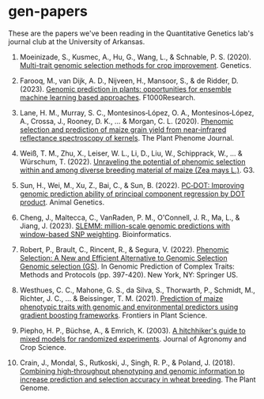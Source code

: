 # gen-papers

These are the papers we've been reading in the Quantitative Genetics lab's journal club at the University of Arkansas.

1. Moeinizade, S., Kusmec, A., Hu, G., Wang, L., & Schnable, P. S. (2020). [Multi-trait genomic selection methods for crop improvement](https://academic.oup.com/genetics/article/215/4/931/6065544). Genetics.

2. Farooq, M., van Dijk, A. D., Nijveen, H., Mansoor, S., & de Ridder, D. (2023). [Genomic prediction in plants: opportunities for ensemble machine learning based approaches](https://f1000research.com/articles/11-802). F1000Research.

3. Lane, H. M., Murray, S. C., Montesinos‑López, O. A., Montesinos‑López, A., Crossa, J., Rooney, D. K., ... & Morgan, C. L. (2020). [Phenomic selection and prediction of maize grain yield from near‐infrared reflectance spectroscopy of kernels](https://acsess.onlinelibrary.wiley.com/doi/10.1002/ppj2.20002). The Plant Phenome Journal.

4. Weiß, T. M., Zhu, X., Leiser, W. L., Li, D., Liu, W., Schipprack, W., ... & Würschum, T. (2022). [Unraveling the potential of phenomic selection within and among diverse breeding material of maize (Zea mays L.)](https://academic.oup.com/g3journal/article/12/3/jkab445/6509517). G3.

5. Sun, H., Wei, M., Xu, Z., Bai, C., & Sun, B. (2022). [PC‐DOT: Improving genomic prediction ability of principal component regression by DOT product](https://onlinelibrary.wiley.com/doi/10.1111/age.13255). Animal Genetics.

6. Cheng, J., Maltecca, C., VanRaden, P. M., O'Connell, J. R., Ma, L., & Jiang, J. (2023). [SLEMM: million-scale genomic predictions with window-based SNP weighting](https://academic.oup.com/bioinformatics/article/39/3/btad127/7075542). Bioinformatics.

7. Robert, P., Brault, C., Rincent, R., & Segura, V. (2022). [Phenomic Selection: A New and Efficient Alternative to Genomic Selection Genomic selection (GS)](https://link.springer.com/protocol/10.1007/978-1-0716-2205-6_14). In Genomic Prediction of Complex Traits: Methods and Protocols (pp. 397-420). New York, NY: Springer US.

8. Westhues, C. C., Mahone, G. S., da Silva, S., Thorwarth, P., Schmidt, M., Richter, J. C., ... & Beissinger, T. M. (2021). [Prediction of maize phenotypic traits with genomic and environmental predictors using gradient boosting frameworks](https://www.frontiersin.org/articles/10.3389/fpls.2021.699589/full). Frontiers in Plant Science.

9. Piepho, H. P., Büchse, A., & Emrich, K. (2003). [A hitchhiker's guide to mixed models for randomized experiments](https://onlinelibrary.wiley.com/doi/abs/10.1046/j.1439-037X.2003.00049.x). Journal of Agronomy and Crop Science.

10. Crain, J., Mondal, S., Rutkoski, J., Singh, R. P., & Poland, J. (2018). [Combining high‐throughput phenotyping and genomic information to increase prediction and selection accuracy in wheat breeding](https://acsess.onlinelibrary.wiley.com/doi/10.3835/plantgenome2017.05.0043). The Plant Genome.   

